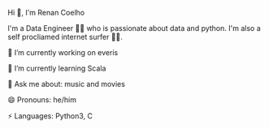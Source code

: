 Hi 👋, I'm Renan Coelho

I'm a Data Engineer 👨‍💻 who is passionate about data and python. I'm also a self procliamed internet surfer 🏄‍♂️.

🔭 I’m currently working on everis

🌱 I’m currently learning Scala

💬 Ask me about: music and movies

😄 Pronouns: he/him

⚡ Languages: Python3, C
